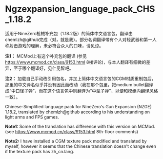 # Ngzexpansion_language_pack_CHS_1.18.2
适用于NineZero枪械补充包（1.18.2版）的简体中文语言包，翻译由chemlzh@github完成（对，就是我）。部分名词翻译带有个人对轻武器和第一人称射击游戏的理解，未必符合众人的口味，请见谅。

**注1：** MCMod上有这个补充包的翻译 (参见 https://www.mcmod.cn/class/9153.html 8楼评论)，与本人翻译有细微的差异，至于哪个翻译好，见仁见智吧。

**注2：** 加载自己手动改引用包名，并加上简体中文语言包的CGM材质重制包后，那里的中文译名似乎并没有因此而改动（我在那个包里，把medium bullet翻译成“中口径子弹”，而在这个语言包中则翻译为“中型子弹”，以便和模组内翻译风格一致）。

Chinese-Simplified language pack for NineZero's Gun Expansion (NZGE) 1.18.2, translated by chemlzh@github according to his understanding on light arms and FPS games.

**Note1:** Some of the translation has difference with this version on MCMod. (see https://www.mcmod.cn/class/9153.html 8th-floor comments)

**Note2:** I have installed a CGM texture pack modified and translated by myself, however it seems that the Chinese translation doesn't change even if the texture pack has zh_cn.lang.

